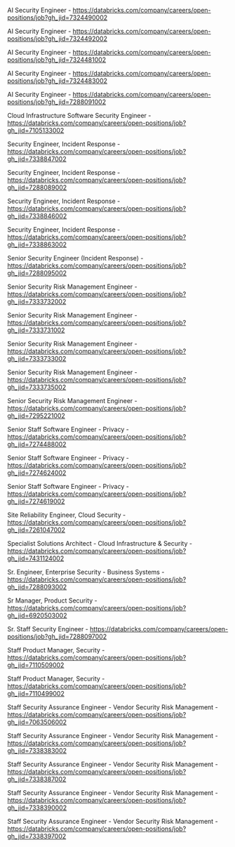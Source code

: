AI Security Engineer - https://databricks.com/company/careers/open-positions/job?gh_jid=7324490002

AI Security Engineer - https://databricks.com/company/careers/open-positions/job?gh_jid=7324492002

AI Security Engineer - https://databricks.com/company/careers/open-positions/job?gh_jid=7324481002

AI Security Engineer - https://databricks.com/company/careers/open-positions/job?gh_jid=7324483002

AI Security Engineer - https://databricks.com/company/careers/open-positions/job?gh_jid=7288091002

 Cloud Infrastructure Software Security Engineer - https://databricks.com/company/careers/open-positions/job?gh_jid=7105133002

Security Engineer, Incident Response - https://databricks.com/company/careers/open-positions/job?gh_jid=7338847002

Security Engineer, Incident Response - https://databricks.com/company/careers/open-positions/job?gh_jid=7288089002

Security Engineer, Incident Response - https://databricks.com/company/careers/open-positions/job?gh_jid=7338846002

Security Engineer, Incident Response - https://databricks.com/company/careers/open-positions/job?gh_jid=7338863002

Senior Security Engineer (Incident Response) - https://databricks.com/company/careers/open-positions/job?gh_jid=7288095002

Senior Security Risk Management Engineer - https://databricks.com/company/careers/open-positions/job?gh_jid=7333732002

Senior Security Risk Management Engineer - https://databricks.com/company/careers/open-positions/job?gh_jid=7333731002

Senior Security Risk Management Engineer - https://databricks.com/company/careers/open-positions/job?gh_jid=7333733002

Senior Security Risk Management Engineer - https://databricks.com/company/careers/open-positions/job?gh_jid=7333735002

Senior Security Risk Management Engineer - https://databricks.com/company/careers/open-positions/job?gh_jid=7295221002

Senior Staff Software Engineer - Privacy - https://databricks.com/company/careers/open-positions/job?gh_jid=7274488002

Senior Staff Software Engineer - Privacy - https://databricks.com/company/careers/open-positions/job?gh_jid=7274624002

Senior Staff Software Engineer - Privacy - https://databricks.com/company/careers/open-positions/job?gh_jid=7274619002

Site Reliability Engineer, Cloud Security - https://databricks.com/company/careers/open-positions/job?gh_jid=7261047002

Specialist Solutions Architect - Cloud Infrastructure & Security - https://databricks.com/company/careers/open-positions/job?gh_jid=7431124002

Sr. Engineer, Enterprise Security - Business Systems - https://databricks.com/company/careers/open-positions/job?gh_jid=7288093002

Sr Manager, Product Security - https://databricks.com/company/careers/open-positions/job?gh_jid=6920503002

Sr. Staff Security Engineer - https://databricks.com/company/careers/open-positions/job?gh_jid=7288097002

Staff Product Manager, Security - https://databricks.com/company/careers/open-positions/job?gh_jid=7110509002

Staff Product Manager, Security - https://databricks.com/company/careers/open-positions/job?gh_jid=7110499002

Staff Security Assurance Engineer  - Vendor Security Risk Management - https://databricks.com/company/careers/open-positions/job?gh_jid=7063506002

Staff Security Assurance Engineer  - Vendor Security Risk Management - https://databricks.com/company/careers/open-positions/job?gh_jid=7338383002

Staff Security Assurance Engineer  - Vendor Security Risk Management - https://databricks.com/company/careers/open-positions/job?gh_jid=7338387002

Staff Security Assurance Engineer  - Vendor Security Risk Management - https://databricks.com/company/careers/open-positions/job?gh_jid=7338390002

Staff Security Assurance Engineer  - Vendor Security Risk Management - https://databricks.com/company/careers/open-positions/job?gh_jid=7338397002

